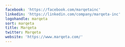 ```yaml
---
facebook: 'https://facebook.com/marqetainc'
linkedin: 'https://linkedin.com/company/marqeta-inc'
logohandle: marqeta
sort: marqeta
title: Marqeta
twitter: Marqeta
website: 'https://www.marqeta.com/'
---
```

